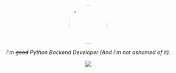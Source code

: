 <div align=center>
  <a href="https://github.com/c4chula">
    <img src="https://avatars.githubusercontent.com/u/114879268?v=4" width=100px style="border-radius:50%">
  </a>
</div>

<div align=center>
  <p><i>I'm <del>good</del> Python Backend Developer (And I'm not ashamed of it).</i></p>
</div>

<div align=center>
<picture align=center>
  <source
    srcset="https://github-readme-stats.vercel.app/api?username=c4chula&show_icons=true&theme=dark"
    media="(prefers-color-scheme: dark)"
  />
  <source
    srcset="https://github-readme-stats.vercel.app/api?username=c4chula&show_icons=true"
    media="(prefers-color-scheme: light), (prefers-color-scheme: no-preference)"
  />
  <img src="https://github-readme-stats.vercel.app/api?username=c4chula&show_icons=true&rank_icon=github">
</picture>
</div>
